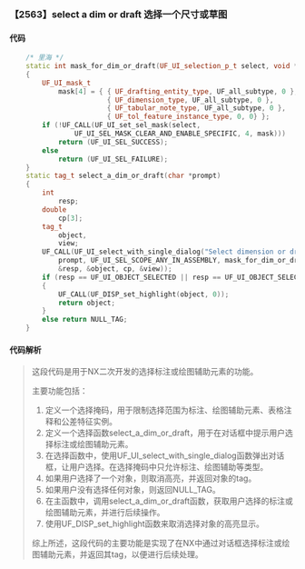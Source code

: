 ### 【2563】select a dim or draft 选择一个尺寸或草图

#### 代码

```cpp
    /* 里海 */  
    static int mask_for_dim_or_draft(UF_UI_selection_p_t select, void *type)  
    {  
        UF_UI_mask_t  
            mask[4] = { { UF_drafting_entity_type, UF_all_subtype, 0 },  
                        { UF_dimension_type, UF_all_subtype, 0 },  
                        { UF_tabular_note_type, UF_all_subtype, 0 },  
                        { UF_tol_feature_instance_type, 0, 0} };  
        if (!UF_CALL(UF_UI_set_sel_mask(select,  
                UF_UI_SEL_MASK_CLEAR_AND_ENABLE_SPECIFIC, 4, mask)))  
            return (UF_UI_SEL_SUCCESS);  
        else  
            return (UF_UI_SEL_FAILURE);  
    }  
    static tag_t select_a_dim_or_draft(char *prompt)  
    {  
        int  
            resp;  
        double  
            cp[3];  
        tag_t  
            object,  
            view;  
        UF_CALL(UF_UI_select_with_single_dialog("Select dimension or drafting aid",  
            prompt, UF_UI_SEL_SCOPE_ANY_IN_ASSEMBLY, mask_for_dim_or_draft, NULL,  
            &resp, &object, cp, &view));  
        if (resp == UF_UI_OBJECT_SELECTED || resp == UF_UI_OBJECT_SELECTED_BY_NAME)  
        {  
            UF_CALL(UF_DISP_set_highlight(object, 0));  
            return object;  
        }  
        else return NULL_TAG;  
    }

```

#### 代码解析

> 这段代码是用于NX二次开发的选择标注或绘图辅助元素的功能。
>
> 主要功能包括：
>
> 1. 定义一个选择掩码，用于限制选择范围为标注、绘图辅助元素、表格注释和公差特征实例。
> 2. 定义一个选择函数select_a_dim_or_draft，用于在对话框中提示用户选择标注或绘图辅助元素。
> 3. 在选择函数中，使用UF_UI_select_with_single_dialog函数弹出对话框，让用户选择。在选择掩码中只允许标注、绘图辅助等类型。
> 4. 如果用户选择了一个对象，则取消高亮，并返回对象的tag。
> 5. 如果用户没有选择任何对象，则返回NULL_TAG。
> 6. 在主函数中，调用select_a_dim_or_draft函数，获取用户选择的标注或绘图辅助元素，并进行后续操作。
> 7. 使用UF_DISP_set_highlight函数来取消选择对象的高亮显示。
>
> 综上所述，这段代码的主要功能是实现了在NX中通过对话框选择标注或绘图辅助元素，并返回其tag，以便进行后续处理。
>
